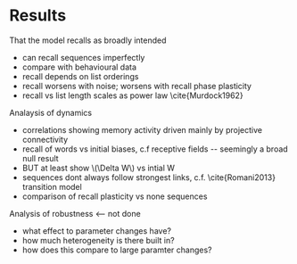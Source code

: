 # Results

That the model recalls as broadly intended

* can recall sequences imperfectly
 * compare with behavioural data
* recall depends on list orderings
* recall worsens with noise; worsens with recall phase plasticity
* recall vs list length scales as power law \cite{Murdock1962}


Analaysis of dynamics

* correlations showing memory activity driven mainly by projective connectivity
* recall of words vs initial biases, c.f receptive fields -- seemingly a broad null result
 * BUT at least show \\(\Delta W\\) vs intial W
* sequences dont always follow strongest links, c.f. \cite{Romani2013} transition model
* comparison of recall plasticity vs none sequences


Analysis of robustness <-- not done

* what effect to parameter changes have?
 * how much heterogeneity is there built in?
 * how does this compare to large paramter changes?